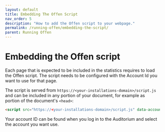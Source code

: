 ```yaml
---
layout: default
title: Embedding The Offen Script
nav_order: 5
description: "How to add the Offen script to your webpage."
permalink: /running-offen/embedding-the-script/
parent: Running Offen
---
```


# Embedding the Offen script

Each page that is expected to be included in the statistics requires to load the Offen script. The script needs to be configured with the Account Id you want to use for that page.

The script is served from `https://<your-installations-domain>/script.js` and can be included in any portion of your document, for example as portion of the document's `<head>`:

```html
<script src="https://<your-installations-domain>/script.js" data-account-id="<your-account-id>"></script>
```

Your account ID can be found when you log in to the Auditorium and select the account you want use.



